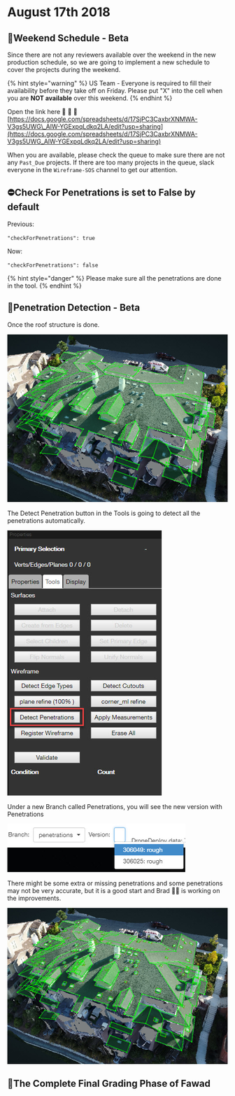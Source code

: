 # August 17th 2018

## 📅Weekend Schedule - Beta

Since there are not any reviewers available over the weekend in the new production schedule, so we are going to implement a new schedule to cover the projects during the weekend.

{% hint style="warning" %}
US Team - Everyone is required to fill their availability before they take off on Friday. Please put "X" into the cell when you are **NOT available** over this weekend.
{% endhint %}

Open the link here 🚩 🚩 🚩 [https://docs.google.com/spreadsheets/d/17SjPC3CaxbrXNMWA-V3gs5UWG\_AlW-YGExpqLdkq2LA/edit?usp=sharing](https://docs.google.com/spreadsheets/d/17SjPC3CaxbrXNMWA-V3gs5UWG_AlW-YGExpqLdkq2LA/edit?usp=sharing)

When you are available, please check the queue to make sure there are not any `Past_Due` projects. If there are too many projects in the queue, slack everyone in the `Wireframe-SOS` channel to get our attention.

## ⛔Check For Penetrations is set to False by default

Previous: 

`"checkForPenetrations": true` 

Now: 

`"checkForPenetrations": false`

{% hint style="danger" %}
Please make sure all the penetrations are done in the tool.
{% endhint %}

## 🔧Penetration Detection - Beta

Once the roof structure is done.

![](../.gitbook/assets/2018-08-16_13-40-21.jpg)

The Detect Penetration button in the Tools is going to detect all the penetrations automatically.

![](../.gitbook/assets/2018-08-16_13-25-27.jpg)

Under a new Branch called Penetrations, you will see the new version with Penetrations

![](../.gitbook/assets/2018-08-16_13-38-21.jpg)

There might be some extra or missing penetrations and some penetrations may not be very accurate, but it is a good start and Brad 👨‍💻 is working on the improvements.

![](../.gitbook/assets/2018-08-16_13-40-03.jpg)

## 💯The Complete Final Grading Phase of Fawad

